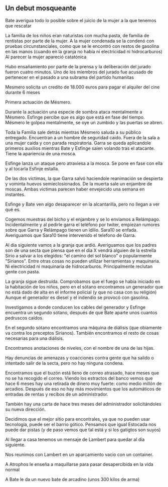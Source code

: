 ##  **Un debut mosqueante**

Bate averigua todo lo posible sobre el juicio de la mujer a la que tenemos que rescatar

La familia de los niños eran naturistas con mucha pasta, de familia de rentistas por parte de la mujer. A la mujer condenada se la condenó con pruebas circunstanciales, como que se le encontró con restos de gasolina en las manos (cuando en la granja no había ni electricidad ni hidrocarburos) Al parecer la mujer apareció catatónica

Hubo ensañamiento por parte de la prensa y la deliberación del jurado fueron cuatro minutos. Uno de los miembros del jurado fue acusado de pertenecer en el pasado a una subrama del partido humanitas

Mesmero solicita un credito de 18.000 euros para pagar el alquiler del cine durante 6 meses

Primera actuación de Mésmero.

Durante la actuación una especie de sombra ataca mentalmente a Mésmero. Esfinge percibe que es algo que está en fase del tiempo. Mésmero le golpea mentalmente, se oye un zumbido y las puertas se abren.

Toda la Familia sale detrás mientras Mésmero saluda a su público entregado. Encuentran a un hombre de seguridad caido. Fuera de la sala a una mujer caida y con parada respiratoria. Garra se queda aplicandole primeros auxilios mientras Bate y Esfinge salen volando tras el atacante. Tiene la apariencia de una mosca. 

Esfinge lanza un ataque pero atraviesa a la mosca. Se pone en fase con ella y al tocarla Esfinje estalla. 

De las dos víctimas, la que Garra salvó haciendole reanimación se despierta y vominta huevos semieclosionados. De la muerta sale un enjambre de moscas. Ambas víctimas parecen haber envejecido una semana en instantes.

Esfinge y Bate ven algo desaparecer en la alcantarilla, pero no llegan a ver qué es.

Cogemos muestras del bicho y el enjambre y se lo enviamos a Relámpago. Incidentalmente y al pedirle garra el teléfono por twiter, empiezan rumores sobre que Garra y Relámpago  tienen un idilio. Sara10 se enfada. Averiguamos que Sara10 tiene intervenido el telefono de Garra.

Al dia siguiente vamos a la granja que ardió. Averiguamos que los padres son de una secta  que piensa que en el dia X vendrá alguien de la estrella Sirio a salvar a los elegidos: "el camino del sol blanco" o popularmente "Sirianos". Entre otras cosas no pueden utilizar herramientas y maquinaria. Ni electricidad ni maquinaria de hidrocarburos. Principalmente reclutan gente con pasta.

La granja sigue destruída. Comprobamos que el fuego se había iniciado en la habitación de los niños, pero en el sótano encontramos un generador que no está dado de alta en el informe policial (y que no casa con su religión) Aunque el generador es diesel y el indendio se provocó con gasolina.

Investigamos a donde conducen los cables del generador y Esfinge encuentra un segundo sótano, después de que Bate aparte unos cuantos pedruscos caídos.

En el segundo sótano encontramos una máquina de diálisis (que obiamente va contra los preceptos Sirianos). También encontramos el resto de cosas necesarias para una diálisis.

Encontramos anotaciones de niveles, con el nombre de una de las hijas.

Hay denuncias de amenazas y coacciones contra gente que ha salido o intentado salir de la secta, pero no hay ninguna condena.

Encontramos que el buzón está lleno de correo atrasado, hace meses que no se ha recogido el correo. Viendo los estractos del banco vemos que hace 6 meses hay una retirada de dinero muy fuerte: como medio millón de arcadios. Después de eso no hay más movimientos que los automáticos de entradas de rentas y recibos de un administrador.

También hay una carta de hace tres meses del administrador solicitándoles su nueva dirección.

Decidimos que el mejor sitio para encontrales, ya que no pueden usar tecnología, puede ser el barrio gótico. Pensamos que igual Estocada nos puede dar pistas (y de paso vemos que tal está y si los gatigtos son suyos)

Al llegar a casa tenemos un mensaje de Lambert para quedar al día siguiente.

Nos reunimos con Lambert en un aparcamiento vacio con un container. 

A Atrophos le enseña a maquillarse para pasar desapercibida en la vida normal

A Bate le da un nuevo bate de arcadino (unos 300 kilos de arma)